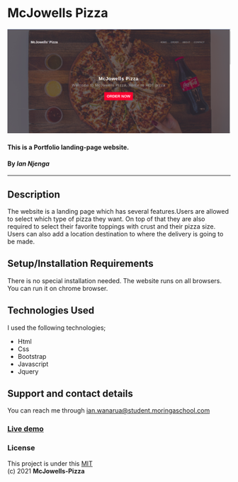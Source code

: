 # McJowells Pizza
![Mc Jowells pizza!](assets/header.png)
#### This is a Portfolio landing-page  website.
#### By **_Ian Njenga_**
-------------------------
## Description
The website is a landing page which has several features.Users are allowed to select which type of pizza they want. On top of that they are also required to select their favorite toppings with crust and their pizza size. Users can also add a location destination to where the delivery is going to be made. 
## Setup/Installation Requirements
There is no special installation needed. The website runs on all browsers. You can run it on chrome browser.


## Technologies Used
I used the following technologies;
- Html
- Css
- Bootstrap
- Javascript
- Jquery
## Support and contact details
You can reach me through ian.wanarua@student.moringaschool.com
### [Live demo](https://ianwanarua.github.io/McJowells-Pizza//)
### License
This project is under this [MIT](LICENSE) <br>
(c) 2021 **McJowells-Pizza**